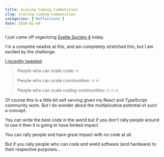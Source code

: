 ```yaml
---
title: Scaling Coding Communities
slug: scaling-coding-communities
categories: ['Reflections']
date: 2020-02-04
---
```


I just came off organizing [Svelte Society 4](https://www.downtomeet.com/Svelte-Society-NYC/Svelte-Society-NYC-4-Fab-Feb-1162378) today.

I'm a complete newbie at this, and am completely stretched thin, but I am excited by the challenge.

[I recently tweeted](https://twitter.com/swyx/status/1221983495242674176):

> People who can scale code: 🔥
>
> People who can scale communities: 🔥 🔥
>
> People who can scale coding communities: 🔥 🔥 🔥

Of course this is a little bit self serving given my React and TypeScript community work. But I do wonder about the multiplicative potential of such a concept. 

You can write the best code in the world but if you don't rally people around to use it then it is going to have limited impact.

You can rally people and have great impact with no code at all.

But if you rally people who can code and wield software (and hardware) to their respective purposes...